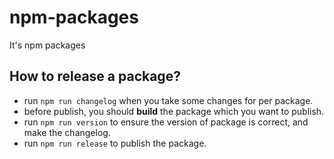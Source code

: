 # npm-packages

It's npm packages

## How to release a package?

- run `npm run changelog` when you take some changes for per package.
- before publish, you should **build** the package which you want to publish.
- run `npm run version` to ensure the version of package is correct, and make the changelog.
- run `npm run release` to publish the package.
